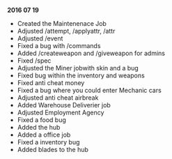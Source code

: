 **2016 07 19**
- Created the Maintenenace Job
- Adjusted /attempt, /applyattr, /attr
- Adjusted /event
- Fixed a bug with /commands
- Added /createweapon and /giveweapon for admins
- Fixed /spec
- Adjusted the Miner jobwith skin and a bug
- Fixed bug within the inventory and weapons
- Fixed anti cheat money
- Fixed a bug where you could enter Mechanic cars
- Adjusted anti cheat airbreak
- Added Warehouse Deliverier job
- Adjusted Employment Agency
- Fixed a food bug
- Added the hub
- Added a office job
- Fixed a inventory bug
- Added blades to the hub
